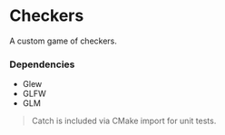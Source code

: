 # Checkers

A custom game of checkers.

### Dependencies

* Glew
* GLFW
* GLM

> Catch is included via CMake import for unit tests.